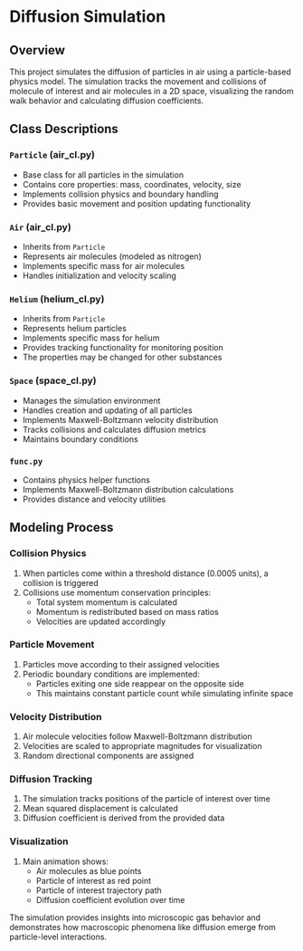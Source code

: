 # Diffusion Simulation

## Overview
This project simulates the diffusion of particles in air using a particle-based physics model. The simulation tracks the movement and collisions of molecule of interest and air molecules in a 2D space, visualizing the random walk behavior and calculating diffusion coefficients.

## Class Descriptions

### `Particle` (air_cl.py)
- Base class for all particles in the simulation
- Contains core properties: mass, coordinates, velocity, size
- Implements collision physics and boundary handling
- Provides basic movement and position updating functionality

### `Air` (air_cl.py)
- Inherits from `Particle`
- Represents air molecules (modeled as nitrogen)
- Implements specific mass for air molecules
- Handles initialization and velocity scaling

### `Helium` (helium_cl.py)
- Inherits from `Particle`
- Represents helium particles
- Implements specific mass for helium
- Provides tracking functionality for monitoring position
- The properties may be changed for other substances

### `Space` (space_cl.py)
- Manages the simulation environment
- Handles creation and updating of all particles
- Implements Maxwell-Boltzmann velocity distribution
- Tracks collisions and calculates diffusion metrics
- Maintains boundary conditions

### `func.py`
- Contains physics helper functions
- Implements Maxwell-Boltzmann distribution calculations
- Provides distance and velocity utilities

## Modeling Process

### Collision Physics
1. When particles come within a threshold distance (0.0005 units), a collision is triggered
2. Collisions use momentum conservation principles:
   - Total system momentum is calculated
   - Momentum is redistributed based on mass ratios
   - Velocities are updated accordingly

### Particle Movement
1. Particles move according to their assigned velocities
2. Periodic boundary conditions are implemented:
   - Particles exiting one side reappear on the opposite side
   - This maintains constant particle count while simulating infinite space

### Velocity Distribution
1. Air molecule velocities follow Maxwell-Boltzmann distribution
2. Velocities are scaled to appropriate magnitudes for visualization
3. Random directional components are assigned

### Diffusion Tracking
1. The simulation tracks positions of the particle of interest over time
2. Mean squared displacement is calculated
3. Diffusion coefficient is derived from the provided data

### Visualization
1. Main animation shows:
   - Air molecules as blue points
   - Particle of interest as red point
   - Particle of interest trajectory path
   - Diffusion coefficient evolution over time

The simulation provides insights into microscopic gas behavior and demonstrates how macroscopic phenomena like diffusion emerge from particle-level interactions.
